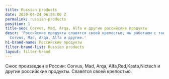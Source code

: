 ```yaml
---
title: Russian products
date: 2020-04-24 06:58:00 Z
permalink: russian-products
position: 1
title-seo: Corvus, Mad, Arqa, Alfa и другие российские продукты
descr: 'Российские продукты славятся своей крепостью, мы работаем с такими брендами:
  Corvus, Mad, Arqa, Alfa и другие.'
h1-brand-name: Российские продукты
filter-brand-list: Russian products
layout: filter-brand
---
```


Снюс произведен в России: Corvus, Mad, Arqa, Alfa,Red,Kasta,Nictech и другие российские продукты. Славятся своей крепостью.